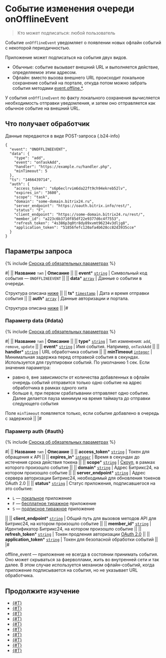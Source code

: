# Событие изменения очереди onOfflineEvent

> Кто может подписаться: любой пользователь

Событие `onOfflineEvent` уведомляет о появлении новых офлайн событий с некоторой периодичностью.

Приложение может подписаться на события двух видов.

- Обычные: событие вызывает внешний URL и выполняется действие, определяемое этим адресом.
- Офлайн: вместо вызова внешнего URL происходит локальное сохранение событий на портале, откуда потом можно забрать события методами [event.offline.*](./index.md#all-methods).

У события `onOfflineEvent` по факту локального сохранения вычисляется необходимость отправки уведомления, и затем оно отправляется как обычное событие на внешний URL.

## Что получает обработчик

Данные передаются в виде POST-запроса {.b24-info}

```
{
  "event": "ONOFFLINEEVENT",
  "data": {
    "type": "add",
    "event": "onTaskAdd",
    "handler": "https://example.ru/handler.php", 
    "minTimeout": 5
  },
  "ts": "1466439714",
  "auth": {
    "access_token": "s6p6eclrvim6da22ft9ch94ekreb52lv",
    "expires_in": "3600",
    "scope": "task",
    "domain": "some-domain.bitrix24.ru",
    "server_endpoint": "https://oauth.bitrix.info/rest/", 
    "status": "F",
    "client_endpoint": "https://some-domain.bitrix24.ru/rest/", 
    "member_id": "a223c6b3710f85df22e9377d6c4f7553",
    "refresh_token": "4s386p3q0tr8dy89xvmt96234v3dljg8",
    "application_token": "51856fefc120afa4b628cc82d3935cce"
  }
}

```

## Параметры запроса

{% include [Сноска об обязательных параметрах](../../_includes/required.md) %}

#|
|| **Название**
`тип` | **Описание** ||
|| **event***
[`string`](../data-types.md) | Символьный код события — `ONOFFLINEEVENT` ||
|| **data***
[`array`](../data-types.md) | Данные о событии в очереди.

Структура описана [ниже](#data) ||
|| **ts***
[`timestamp`](../data-types.md) | Дата и время отправки события ||
|| **auth***
[`array`](../data-types.md) | Данные авторизации и портала.

Структура описана [ниже](#auth) ||
|#

### Параметр data {#data}

{% include [Сноска об обязательных параметрах](../../_includes/required.md) %}

#|
|| **Название**
`тип` | **Описание** ||
|| **type***
[`string`](../data-types.md) | Тип изменения: `add`, `remove`, `update` ||
|| **event***
[`string`](../data-types.md) | Имя события. Например, `onTaskAdd` ||
|| **handler***
[`string`](../data-types.md) | URL обработчика события ||
|| **minTimeout**
[`integer`](../data-types.md) | Минимальная задержка перед отправкой события в секундах. Используется для группировки событий. По умолчанию 1 сек. Если значения параметра:
- равно `0`, вне зависимости от количества добавленных в офлайн очередь событий отправится только одно событие на адрес обработчика в рамках одного хита
- больше `0`, при первом срабатывании отправляет одно событие. Далее делается пауза минимум на время таймаута до отправки следующего события
  
Поле `minTimeout` появляется только, если событие добавлено в очередь с задержкой ||
|#

### Параметр auth {#auth}

{% include [Сноска об обязательных параметрах](../../_includes/required.md) %}

#|
|| **Название**
`тип` | **Описание** ||
|| **access_token***
[`string`](../data-types.md) |  Токен для обращения к API ||
|| **expires_in***
[`integer`](../data-types.md) | Время в секундах до истечения срока действия токена ||
|| **scope***
[`string`](../data-types.md) | [Скоуп](../scopes/permissions.md), в рамках которого произошло событие ||
|| **domain***
[`string`](../data-types.mdd) | Адрес Битрикс24, на котором произошло событие ||
|| **server_endpoint***
[`string`](../data-types.md) | Адрес сервера авторизации Битрикс24, необходимый для обновления токенов OAuth 2.0 ||
|| **status***
[`string`](../data-types.md) | Статус приложения, подписавшегося на это событие:

- `L` — [локальное](../../local-integrations/local-apps.md) приложение
- `F` — [бесплатное тиражное](../../market/index.md) приложение
- `S` — [подписное тиражное](../../market/monetization/index.md) приложение

||
|| **client_endpoint***
[`string`](../data-types.md) | Общий путь для вызовов методов API для Битрикс24, на котором произошло событие ||
|| **member_id***
[`string`](../data-types.md) | Идентификатор Битрикс24, на котором произошло событие ||
|| **refresh_token***
[`string`](../data-types.md) | Токен продления авторизации [OAuth 2.0](../oauth/index.md) ||
|| **application_token***
[`string`](../data-types.md) | Токен для безопасной обработки событий ||
|#

offline_event — приложение не всегда в состоянии принимать события. Оно может скрываться за фаерволлами, жить во внутренней сети и так далее. В этом случае используется механизм офлайн-событий, когда приложение подписывается на события, но не указывает URL обработчика.

## Продолжите изучение

- [{#T}](./events.md)
- [{#T}](./event-bind.md)
- [{#T}](./event-get.md)
- [{#T}](./event-unbind.md)
- [{#T}](./safe-event-handlers.md)
- [{#T}](./offline-events.md)
- [{#T}](./event-offline-list.md)
- [{#T}](./event-offline-get.md)
- [{#T}](./event-offline-clear.md)
- [{#T}](./event-offline-error.md)